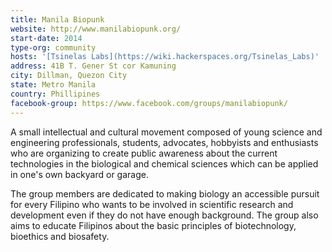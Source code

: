 ```yaml
---
title: Manila Biopunk
website: http://www.manilabiopunk.org/
start-date: 2014
type-org: community
hosts: '[Tsinelas Labs](https://wiki.hackerspaces.org/Tsinelas_Labs)'
address: 41B T. Gener St cor Kamuning
city: Dillman, Quezon City
state: Metro Manila
country: Phillipines
facebook-group: https://www.facebook.com/groups/manilabiopunk/
---
```


A small intellectual and cultural movement composed of young science and engineering professionals, students, advocates, hobbyists and enthusiasts who are organizing to create public awareness about the current technologies in the biological and chemical sciences which can be applied in one's own backyard or garage.

The group members are dedicated to making biology an accessible pursuit for every Filipino who wants to be involved in scientific research and development even if they do not have enough background. The group also aims to educate Filipinos about the basic principles of biotechnology, bioethics and biosafety.

